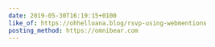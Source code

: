 ```yaml
---
date: 2019-05-30T16:19:15+0100
like_of: https://ohhelloana.blog/rsvp-using-webmentions
posting_method: https://omnibear.com
---
```

